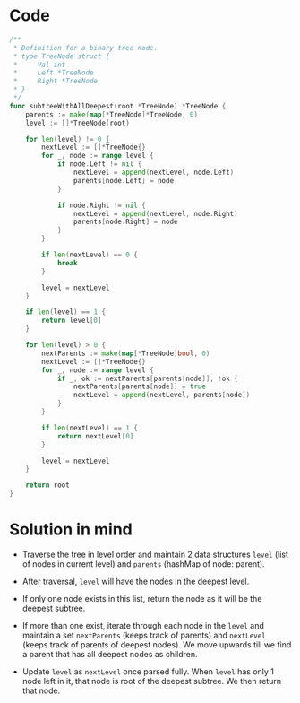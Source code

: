 Code
====

```go
/**
 * Definition for a binary tree node.
 * type TreeNode struct {
 *     Val int
 *     Left *TreeNode
 *     Right *TreeNode
 * }
 */
func subtreeWithAllDeepest(root *TreeNode) *TreeNode {
	parents := make(map[*TreeNode]*TreeNode, 0)
	level := []*TreeNode{root}

	for len(level) != 0 {
		nextLevel := []*TreeNode{}
		for _, node := range level {
			if node.Left != nil {
				nextLevel = append(nextLevel, node.Left)
				parents[node.Left] = node
			}

			if node.Right != nil {
				nextLevel = append(nextLevel, node.Right)
				parents[node.Right] = node
			}
		}

		if len(nextLevel) == 0 {
			break
		}

		level = nextLevel
	}

	if len(level) == 1 {
		return level[0]
	}

	for len(level) > 0 {
		nextParents := make(map[*TreeNode]bool, 0)
		nextLevel := []*TreeNode{}
		for _, node := range level {
			if _, ok := nextParents[parents[node]]; !ok {
				nextParents[parents[node]] = true
				nextLevel = append(nextLevel, parents[node])
			}
		}

		if len(nextLevel) == 1 {
			return nextLevel[0]
		}

		level = nextLevel
	}

	return root
}
```

Solution in mind
================

-	Traverse the tree in level order and maintain 2 data structures `level` (list of nodes in current level) and `parents` (hashMap of node: parent).

-	After traversal, `level` will have the nodes in the deepest level.

-	If only one node exists in this list, return the node as it will be the deepest subtree.

-	If more than one exist, iterate through each node in the `level` and maintain a set `nextParents` (keeps track of parents) and `nextLevel` (keeps track of parents of deepest nodes). We move upwards till we find a parent that has all deepest nodes as children.

-	Update `level` as `nextLevel` once parsed fully. When `level` has only 1 node left in it, that node is root of the deepest subtree. We then return that node.
